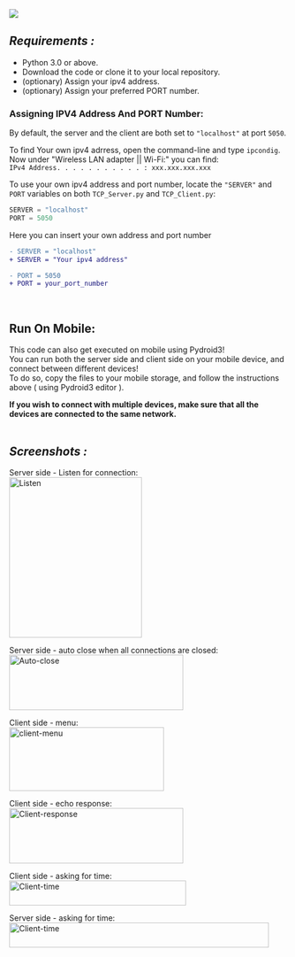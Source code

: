 <img src = "https://user-images.githubusercontent.com/97472180/168478765-e3f92291-89cd-4ca5-9f8b-a7734a50229a.PNG">  

## *Requirements :*
* Python 3.0 or above.
* Download the code or clone it to your local repository.
* (optionary) Assign your ipv4 address.
* (optionary) Assign your preferred PORT number.

### Assigning IPV4 Address And PORT Number:
By default, the server and the client are both set to `"localhost"` at port `5050`.   

To find Your own ipv4 adrress, open the command-line and type `ipcondig`.  
Now under "Wireless LAN adapter || Wi-Fi:" you can find:  
`IPv4 Address. . . . . . . . . . . : xxx.xxx.xxx.xxx`

To use your own ipv4 address and port number, locate the `"SERVER"` and `PORT` variables on both `TCP_Server.py` and `TCP_Client.py`:
```python
SERVER = "localhost"
PORT = 5050
```
Here you can insert your own address and port number

```diff
- SERVER = "localhost"
+ SERVER = "Your ipv4 address"

- PORT = 5050
+ PORT = your_port_number
```  
<br>
  
## Run On Mobile:  
This code can also get executed on mobile using Pydroid3!    
You can run both the server side and client side on your mobile device, and connect between different devices!  
To do so, copy the files to your mobile storage, and follow the instructions above ( using Pydroid3 editor ).

**If you wish to connect with multiple devices, make sure that all the devices are connected to the same network.**  
<br>
  
## *Screenshots :*
Server side - Listen for connection:  
<img src="https://user-images.githubusercontent.com/97472180/168477353-14a4f2ed-a2db-4af2-add4-b4605c3eeb27.png" alt="Listen" width="240" height="290"/>  
  
Server side - auto close when all connections are closed:  
<img src="https://user-images.githubusercontent.com/97472180/168477351-35c1b336-4165-41c4-a433-b8491dacee08.png" alt="Auto-close" width="315" height="100"/>  
  
Client side - menu:  
<img src="https://user-images.githubusercontent.com/97472180/168477346-544460c9-3b0d-4886-b6e8-d8f7716bcfb3.PNG" alt="client-menu" width="280" height="115"/>
  
Client side - echo response:  
<img src="https://user-images.githubusercontent.com/97472180/168477345-073a250f-5201-4f37-973a-3d16342e81eb.PNG" alt="Client-response" width="315" height="100"/>  

Client side - asking for time:  
<img src="https://user-images.githubusercontent.com/97472180/168477348-41d57855-6708-49fd-8369-45ef0f1ae8f4.PNG" alt="Client-time" width="320" height="45"/>

Server side - asking for time:  
<img src="https://user-images.githubusercontent.com/97472180/168477343-69556caa-ab36-4c3b-8145-531dbd842058.png" alt="Client-time" width="470"  height="45"/>


